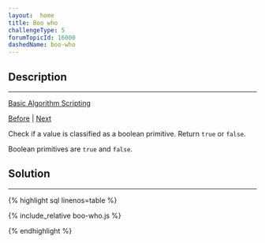 ```yaml
---
layout:  home
title: Boo who
challengeType: 5
forumTopicId: 16000
dashedName: boo-who
---
```


<div class="row">
<div class="columnStmt" markdown="1">

## Description
------

[Basic Algorithm Scripting](../basic-algorithm-scripting/README.md) 

[Before](./finders-keepers.md)  | [Next](./title-case-a-sentence.md) 

Check if a value is classified as a boolean primitive. Return `true` or `false`.

Boolean primitives are `true` and `false`.

</div>
<div class="columnSol" markdown="1">

## Solution
------

{% highlight sql linenos=table %}

{% include_relative boo-who.js %}

{% endhighlight %}

</div>
</div>
